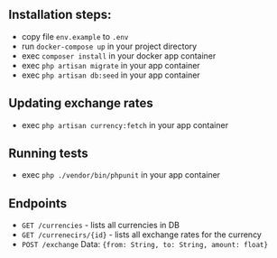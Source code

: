 ## Installation steps:
 - copy file `env.example` to `.env`
 - run `docker-compose up` in your project directory
 - exec `composer install` in your docker app container
 - exec `php artisan migrate` in your app container
 - exec `php artisan db:seed` in your app container
 
## Updating exchange rates
 - exec `php artisan currency:fetch` in your app container
 
## Running tests
 - exec `php ./vendor/bin/phpunit` in your app container

## Endpoints
 - `GET /currencies` - lists all currencies in DB
 - `GET /currenecirs/{id}` - lists all exchange rates for the currency
 - `POST /exchange` Data: `{from: String, to: String, amount: float}` 
